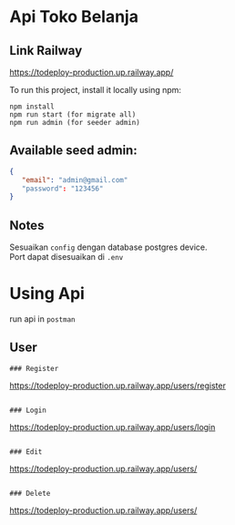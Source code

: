 # Api Toko Belanja
## Link Railway
https://todeploy-production.up.railway.app/

To run this project, install it locally using npm:

```
npm install
npm run start (for migrate all)
npm run admin (for seeder admin)
```

## Available seed admin:
```json
{
   "email": "admin@gmail.com"
   "password": "123456"
}
```



## Notes
Sesuaikan `config` dengan database postgres device. <br>
Port dapat disesuaikan di `.env`

# Using Api
run api in `postman` 

## User
```
### Register
```
https://todeploy-production.up.railway.app/users/register
```

### Login
```
https://todeploy-production.up.railway.app/users/login
```

### Edit
```
https://todeploy-production.up.railway.app/users/
```

### Delete
```
https://todeploy-production.up.railway.app/users/
```
```






